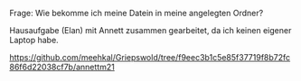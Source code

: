 Frage: Wie bekomme ich meine Datein in meine angelegten Ordner?

Hausaufgabe (Elan) mit Annett zusammen gearbeitet, da ich keinen eigener Laptop habe. 

https://github.com/meehkal/Griepswold/tree/f9eec3b1c5e85f37719f8b72fc86f6d22038cf7b/annettm21
